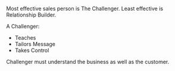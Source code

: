 Most effective sales person is The Challenger. Least effective is Relationship Builder.

A Challenger:

- Teaches
- Tailors Message
- Takes Control

Challenger must understand the business as well as the customer.